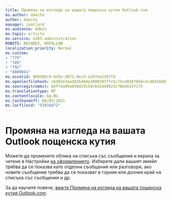 ```yaml
---
title: Промяна на изгледа на вашата пощенска кутия Outlook.com
ms.author: daeite
author: daeite
manager: joallard
ms.audience: Admin
ms.topic: article
ms.service: o365-administration
ROBOTS: NOINDEX, NOFOLLOW
localization_priority: Normal
ms.custom:
- "775"
- "789"
- "792"
- "8000041"
ms.assetid: 089589c9-6d5e-4073-8ec9-e297ee2397f4
ms.openlocfilehash: cbd92e3aa383bd84e2808297ffc6c75cd83878b8c4cd691b601af667f2110de2
ms.sourcegitcommit: b5f7da89a650d2915dc652449623c78be6247175
ms.translationtype: MT
ms.contentlocale: bg-BG
ms.lasthandoff: 08/05/2021
ms.locfileid: "53916872"
---
```

# <a name="change-the-look-of-your-outlook-mailbox"></a>Промяна на изгледа на вашата Outlook пощенска кутия

Можете да промените облика на списъка със съобщения и екрана за четене в Настройки [на оформлението](https://outlook.live.com/mail/options/mail/layout). Изберете дали вашият имейл трябва да се показва като отделни съобщения или разговори, ако новите съобщения трябва да се показват в горния или долния край на списъка със съобщения и др.
  
За да научите повече, [вижте Промяна на изгледа на вашата пощенска кутия Outlook.com](https://support.office.com/article/b41c2ecb-f23c-42b3-b7f8-659646d5e58c?wt.mc_id=Office_Outlook_com_Alchemy).
